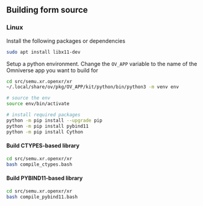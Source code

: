 ## Building form source

### Linux

Install the following packages or dependencies

```bash
sudo apt install libx11-dev
```

Setup a python environment. Change the `OV_APP` variable to the name of the Omniverse app you want to build for

```bash
cd src/semu.xr.openxr/xr
~/.local/share/ov/pkg/OV_APP/kit/python/bin/python3 -m venv env

# source the env
source env/bin/activate

# install required packages
python -m pip install --upgrade pip
python -m pip install pybind11
python -m pip install Cython
```

#### Build CTYPES-based library

```bash
cd src/semu.xr.openxr/xr
bash compile_ctypes.bash
```

#### Build PYBIND11-based library

```bash
cd src/semu.xr.openxr/xr
bash compile_pybind11.bash
```
